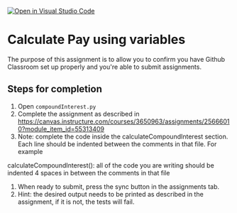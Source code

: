 [![Open in Visual Studio Code](https://classroom.github.com/assets/open-in-vscode-f059dc9a6f8d3a56e377f745f24479a46679e63a5d9fe6f495e02850cd0d8118.svg)](https://classroom.github.com/online_ide?assignment_repo_id=6637432&assignment_repo_type=AssignmentRepo)
# Calculate Pay using variables

The purpose of this assignment is to allow you to confirm you have Github Classroom set up properly and you're able to submit assignments.

## Steps for completion

1. Open `compoundInterest.py`
1. Complete the assignment as described in https://canvas.instructure.com/courses/3650963/assignments/25666010?module_item_id=55313409
3. Note: complete the code inside the calculateCompoundInterest section.  Each line should be indented between the comments in that file.  For example

calculateCompoundInterest():
    all of the
    code you are writing
    should be indented 4 spaces
    in between the comments in that file

1. When ready to submit, press the sync button in the assignments tab.
1.  Hint: the desired output needs to be printed as described in the assignment, if it is not, the tests will fail.
